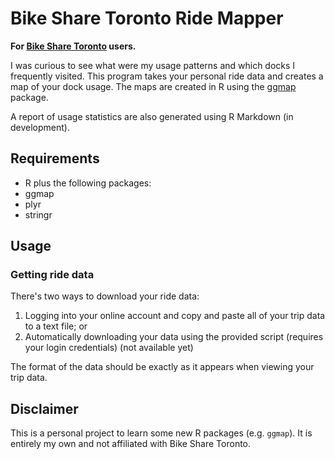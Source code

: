 # Bike Share Toronto Ride Mapper

**For [Bike Share Toronto](https://www.bikesharetoronto.com/) users.**

I was curious to see what were my usage patterns and which docks I frequently visited.
This program takes your personal ride data and creates a map of your dock usage.
The maps are created in R using the
[ggmap](http://cran.r-project.org/web/packages/ggmap/index.html) package.

A report of usage statistics are also generated using R Markdown (in development).

## Requirements
 * R plus the following packages:
  * ggmap
  * plyr
  * stringr

## Usage

### Getting ride data

There's two ways to download your ride data: 
1. Logging into your online account and copy and paste all of your trip data to
a text file; or 
2. Automatically downloading your data using the provided script (requires your
login credentials) (not available yet)

The format of the data should be exactly as it appears when viewing your trip data.

## Disclaimer
This is a personal project to learn some new R packages (e.g. `ggmap`). It is
entirely my own and not affiliated with Bike Share Toronto.
